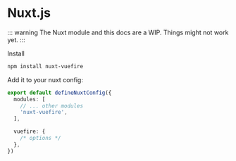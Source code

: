 # Nuxt.js

::: warning
The Nuxt module and this docs are a WIP. Things might not work yet.
:::

Install

```bash
npm install nuxt-vuefire
```

Add it to your nuxt config:

```ts
export default defineNuxtConfig({
  modules: [
    // ... other modules
    'nuxt-vuefire',
  ],

  vuefire: {
    /* options */
  },
})
```
